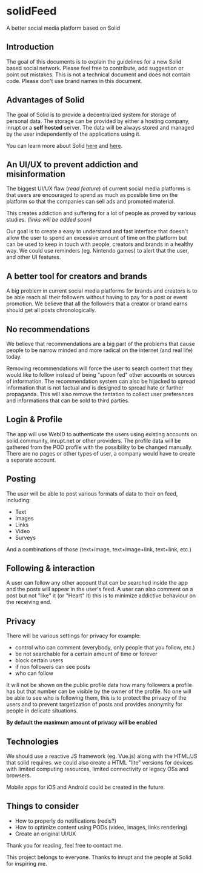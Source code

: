 # solidFeed
A better social media platform based on Solid

## Introduction
The goal of this documents is to explain the guidelines for a new Solid based social network.
Please feel free to contribute, add suggestion or point out mistakes.
This is not a technical document and does not contain code. Please don't use brand names in this document.

## Advantages of Solid

The goal of Solid is to provide a decentralized system for storage of personal data. The storage can be provided by either a hosting company, inrupt or a **self hosted** server. The data will be always stored and managed by the user independently of the applications using it.

You can learn more about Solid [here](https://github.com/solid/solid) and [here](https://solid.inrupt.com/).

## An UI/UX to prevent addiction and misinformation
The biggest UI/UX flaw (_read feature_) of current social media platforms is that users are encouraged to spend as much as possible time on the platform so that the companies can sell ads and promoted material. 

This creates addiction and suffering for a lot of people as proved by various studies. _(links will be added soon)_

Our goal is to create a easy to understand and fast interface that doesn't allow the user to spend an excessive amount of time on the platform but can be used to keep in touch with people, creators and brands in a healthy way.
We could use reminders (eg. Nintendo games) to alert that the user, and other UI features.

## A better tool for creators and brands
A big problem in current social media platforms for brands and creators is to be able reach all their followers without having to pay for a post or event promotion. 
We believe that all the followers that a creator or brand earns should get all posts chronologically.

## No recommendations 
We believe that recommendations are a big part of the problems that cause people to be narrow minded and more radical on the internet (and real life) today.

Removing recommendations will force the user to search content that they would like to follow instead of being "spoon fed" other accounts or sources of information. The recommendation system can also be hijacked to spread information that is not factual and is designed to spread hate or further propaganda. This will also remove the tentation to collect user preferences and informations that can be sold to third parties.

## Login & Profile
The app will use WebID to authenticate the users using existing accounts on solid.community, inrupt.net or other providers.
The profile data will be gathered from the POD profile with the possibility to be changed manually.
There are no pages or other types of user, a company would have to create a separate account.

## Posting
The user will be able to post various formats of data to their on feed, including:
- Text
- Images 
- Links
- Video
- Surveys

And a combinations of those (text+image, text+image+link, text+link, etc.)

## Following & interaction
A user can follow any other account that can be searched inside the app and the posts will appear in the user's feed.
A user can also comment on a post but not "like" it (or "Heart" it) this is to minimize addictive behaviour on the receiving end.

## Privacy
There will be various settings for privacy for example:
- control who can comment (everybody, only people that you follow, etc.)
- be not searchable for a certain amount of time or forever
- block certain users
- if non followers can see posts
- who can follow

It will not be shown on the public profile data how many followers a profile has but that number can be visible by the owner of the profile. No one will be able to see who is following them, this is to protect the privacy of the users and to prevent targetization of posts and provides anonymity for people in delicate situations.

**By default the maximum amount of privacy will be enabled**

## Technologies
We should use a reactive JS framework (eg. Vue.js) along with the HTML/JS that solid requires.
we could also create a HTML "lite" versions for devices with limited computing resources, limited connectivity or legacy OSs and browsers.

Mobile apps for iOS and Android could be created in the future.

## Things to consider
- How to properly do notifications (redis?)
- How to optimize content using PODs (video, images, links rendering)
- Create an original UI/UX

Thank you for reading,
feel free to contact me.

This project belongs to everyone.
Thanks to inrupt and the people at Solid for inspiring me.
